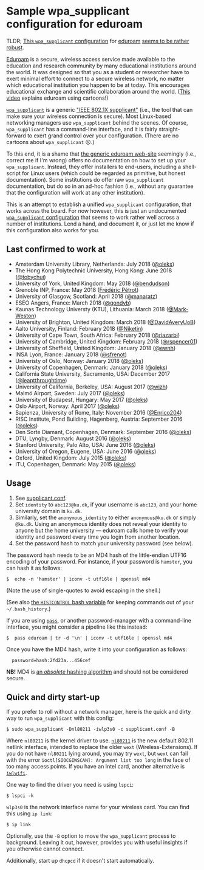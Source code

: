 # Sample wpa_supplicant configuration for eduroam

TLDR; [This `wpa_supplicant` configuration](supplicant.conf) for
[eduroam](https://www.eduroam.org) [seems to be rather
robust](#last-confirmed-to-work-at).

[Eduroam](https://www.eduroam.org) is a secure, wireless access
service made available to the education and research community by many
educational institutions around the world. It was designed so that you
as a student or researcher have to exert minimal effort to connect to
a secure wireless network, no matter which educational institution you
happen to be at today.  This encourages educational exchange and
scientific collaboration around the world. ([This
video](https://www.youtube.com/watch?v=TVCmcMZS3uA) explains eduroam
using cartoons!)

[`wpa_supplicant`](https://linux.die.net/man/8/wpa_supplicant) is a generic
["IEEE 802.1X supplicant"](https://en.wikipedia.org/wiki/Supplicant_(computer))
(i.e., the tool that can make sure your wireless connection is secure). Most
Linux-based networking managers use `wpa_supplicant` behind the scenes. Of
course, `wpa_supplicant` has a command-line interface, and it is fairly
straight-forward to exert grand control over your configuration. (There are no
cartoons about `wpa_supplicant` ☹.)

To this end, it is a shame that [the generic eduroam
web-site](https://www.eduroam.org) seemingly (i.e., correct me if I'm wrong)
offers no documentation on how to set up your `wpa_supplicant`. Instead, they
offer installers to end-users, including a shell-script for Linux users (which
could be regarded as primitive, but honest documentation). Some institutions do
offer raw `wpa_supplicant` documentation, but do so in an ad-hoc fashion (i.e.,
without any guarantee that the configuration will work at any other
institution).

This is an attempt to establish a unified `wpa_supplicant` configuration, that
works across the board. For now however, this is just an undocumented
[`wpa_supplicant` configuration](supplicant.conf) that seems to work rather
well across a number of institutions. Lend a hand, and document it, or just let
me know if this configuration also works for you.

## Last confirmed to work at

* Amsterdam University Library, Netherlands: July 2018
  ([@oleks](https://github.com/oleks))
* The Hong Kong Polytechnic University, Hong Kong: June 2018
  ([@tobychui](https://github.com/tobychui))
* University of York, United Kingdom: May 2018
  ([@bendudson](https://github.com/bendudson))
* Grenoble INP, France: May 2018
  ([Frédéric Pétrot](http://tima.imag.fr/sls/people/petrot/))
* University of Glasgow, Scotland: April 2018
  ([@manaratz](https://github.com/manaratz))
* ESEO Angers, France: March 2018
  ([@gondyb](https://github.com/gondyb))
* Kaunas Technology Universty (KTU), Lithuania: March 2018
  ([@Mark-Weston](https://github.com/Mark-Weston))
* University of Brighton, United Kingdom: March 2018
  ([@DavidAveryUoB](https://github.com/DavidAveryUoB))
* Aalto University, Finland: February 2018
  ([@Niketin](https://github.com/Niketin))
* University of Cape Town, South Africa: February 2018
  ([@riazarbi](https://github.com/riazarbi))
* University of Cambridge, United Kingdom: February 2018
  ([@rspencer01](https://github.com/rspencer01))
* University of Sheffield, United Kingdom: January 2018
  ([@ewnh](https://github.com/ewnh))
* INSA Lyon, France: January 2018
  ([@sfrenot](https://github.com/sfrenot))
* Univeristy of Oslo, Norway: January 2018
  ([@oleks](https://github.com/oleks))
* University of Copenhagen, Denmark: January 2018
  ([@oleks](https://github.com/oleks))
* California State University, Sacramento, USA: December 2017
  ([@leaptthroughtime](https://github.com/leaptthroughtime))
* University of California, Berkeley, USA: August 2017
  ([@wizh](https://github.com/wizh))
* Malmö Airport, Sweden: July 2017
  ([@oleks](https://github.com/oleks))
* University of Budapest, Hungary: May 2017
  ([@oleks](https://github.com/oleks))
* Oslo Airport, Norway: April 2017
  ([@oleks](https://github.com/oleks))
* Sapienza, University of Rome, Italy: November 2016
  ([@Enrico204](https://github.com/Enrico204))
* RISC Institute, Pond Building, Hagenberg, Austria: September 2016
  ([@oleks](https://github.com/oleks))
* Den Sorte Diamant, Copenhagen, Denmark: September 2016
  ([@oleks](https://github.com/oleks))
* DTU, Lyngby, Denmark: August 2016
  ([@oleks](https://github.com/oleks))
* Stanford University, Palo Alto, USA: June 2016
  ([@oleks](https://github.com/oleks))
* University of Oregon, Eugene, USA: June 2016
  ([@oleks](https://github.com/oleks))
* Oxford, United Kingdom: July 2015
  ([@oleks](https://github.com/oleks))
* ITU, Copenhagen, Denmark: May 2015
  ([@oleks](https://github.com/oleks))

## Usage

1. See [supplicant.conf](supplicant.conf).
2. Set `identity` to `abc123@ku.dk`, if your username is
   `abc123`, and your home university domain is `ku.dk`.
3. Similarly, set the `anonymous_identity` to either `anonymous@ku.dk`
   or simply `@ku.dk`. Using an anonymous identity does not reveal your
   identity to anyone but the home university — eduroam calls home to
   verify your identity and password every time you login from another
   location.
4. Set the password hash to match your university password (see below).

The password hash needs to be an MD4 hash of the little-endian UTF16 encoding
of your password. For instance, if your password is `hamster`, you can hash it
as follows:

~~~
$  echo -n 'hamster' | iconv -t utf16le | openssl md4
~~~

(Note the use of single-quotes to avoid escaping in the shell.)

(See also [the `HISTCONTROL` bash
variable](https://www.gnu.org/software/bash/manual/html_node/Bash-Variables.html#index-HISTCONTROL)
for keeping commands out of your `~/.bash_history`.)

If you are using [`pass`](https://www.passwordstore.org/), or another
password-manager with a command-line interface, you might consider
a pipeline like this instead:

~~~
$  pass eduroam | tr -d '\n' | iconv -t utf16le | openssl md4
~~~

Once you have the MD4 hash, write it into your configuration as
follows:

~~~
  password=hash:2fd23a...456cef
~~~

**NB!** MD4 is [an _obsolete_ hashing
algorithm](https://tools.ietf.org/html/rfc6150) and should not be
considered secure.

## Quick and dirty start-up

If you prefer to roll without a network manager, here is the quick and dirty
way to run `wpa_supplicant` with this config:

~~~
$ sudo wpa_supplicant -Dnl80211 -iwlp3s0 -c supplicant.conf -B
~~~

Where `nl80211` is the kernel driver to use.
[`nl80211`](https://wireless.wiki.kernel.org/en/users/drivers/nl80211)
is the new default 802.11 netlink interface, intended to replace the
older `wext` (Wireless-Extensions). If you do not have `nl80211` lying
around, you may try `wext`, but `wext` can fail with the error
`ioctl[SIOCGIWSCAN]: Argument list too long` in the face of too many
access points. If you have an Intel card, another alternative is
[`iwlwifi`](https://wireless.wiki.kernel.org/en/users/drivers/iwlwifi).

One way to find the driver you need is using `lspci`:

~~~
$ lspci -k
~~~

`wlp3s0` is the network interface name for your wireless card. You can find
this using `ip link`:

~~~
$ ip link
~~~

Optionally, use the `-B` option to move the `wpa_supplicant` process to
background. Leaving it out, however, provides you with useful insights if you
otherwise cannot connect.

Additionally, start up `dhcpcd` if it doesn't start automatically.
